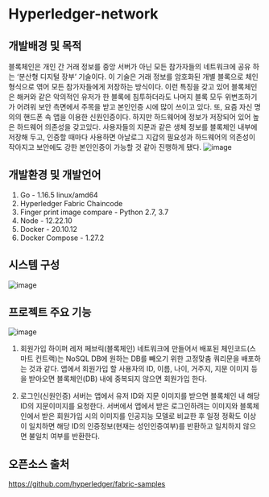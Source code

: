 # Hyperledger-network

## 개발배경 및 목적
블록체인은 개인 간 거래 정보를 중앙 서버가 아닌 모든 참가자들의 네트워크에 공유 하는 ‘분산형 디지털 장부’ 기술이다.
이 기술은 거래 정보를 암호화된 개별 블록으로 체인형식으로 엮어 모든 참가자들에게 저장하는 방식이다.
이런 특징을 갖고 있어 블록체인은 해커와 같은 악의적인 유저가 한 블록에 침투하더라도 나머지 블록 모두 위변조하기가 어려워 보안 측면에서 주목을 받고 본인인증 시에 많이 쓰이고 있다.
또, 요즘 자신 명의의 핸드폰 속 앱을 이용한 신원인증이다. 하지만 하드웨어에 정보가 저장되어 있어 높은 하드웨어 의존성을 갖고있다. 사용자들의 지문과 같은 생체 정보를 블록체인 내부에 저장해 두고, 인증할 때마다 사용하면 아날로그 지갑의 필요성과 하드웨어의 의존성이 작아지고 보안에도 강한 본인인증이 가능할 것 같아 진행하게 됐다.
![image](https://user-images.githubusercontent.com/76714219/190954599-ba933aee-03ad-4429-95eb-9e51ae04772d.png)


## 개발환경 및 개발언어
1. Go - 1.16.5 linux/amd64
2. Hyperledger Fabric Chaincode 
3. Finger print image compare  - Python 2.7, 3.7
4. Node - 12.22.10
5. Docker - 20.10.12
6. Docker Compose - 1.27.2

## 시스템 구성
![image](https://user-images.githubusercontent.com/76714219/190954793-6fc688dc-6f1c-4379-8eae-66621eef6f94.png)


## 프로젝트 주요 기능
![image](https://user-images.githubusercontent.com/76714219/190954950-3d1f7681-fbf6-4059-9f20-7c3044eb9412.png)

1. 회원가입
하이퍼 레저 페브릭(블록체인) 네트워크에 만들어서 배포된 체인코드(스마트 컨트랙)는 NoSQL DB에 원하는 DB를 빼오기 위한 고정맞춤 쿼리문을 배포하는 것과 같다. 앱에서 회원가입 할 사용자의 ID, 이름, 나이, 거주지, 지문 이미지 등을 받아오면 블록체인(DB) 내에 중복되지 않으면 회원가입 한다.

2. 로그인(신원인증)
서버는 앱에서 유저 ID와 지문 이미지를 받으면 블록체인 내 해당 ID의 지문이미지를 요청한다. 서버에서 앱에서 받은 로그인하려는 이미지와 블록체인에서 받은 회원가입 시의 이미지를 인공지능 모델로 비교한 후 일정 정확도 이상이 일치하면 해당 ID의 인증정보(현재는 성인인증여부)를 반환하고 일치하지 않으면 불일치 여부를 반환한다.


## 오픈소스 출처
https://github.com/hyperledger/fabric-samples
